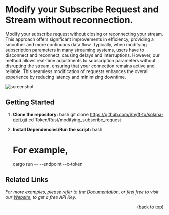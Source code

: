 <a id="readme-top"></a>
# Modify your Subscribe Request and Stream without reconnection. 

Modify your subscribe request without closing or reconnecting your stream. 
This approach offers significant improvements in efficiency, providing a smoother and more continuous data flow.
Typically, when modifying subscription parameters in many streaming systems, users have to disconnect and reconnect, causing delays and interruptions. However, our method allows real-time adjustments to subscription parameters without disrupting the stream, ensuring that your connection remains active and reliable. This seamless modification of requests enhances the overall experience by reducing latency and minimizing downtime.

![screenshot](assets/usage-screenshot.png?raw=true "Screenshot")

## Getting Started

1. **Clone the repository:**
 bash
   git clone https://github.com/Shyft-to/solana-defi.git
   cd Token/Rust/modifying_subscribe_request

2. **Install Dependencies/Run the script:**
bash
    # For example,
   cargo run -- --endpoint<gRpc endpoint> --x-token <gRpc Token>


## Related Links

_For more examples, please refer to the [Documentation](https://docs.shyft.to/solana-fast-grpc/grpc-docs)_, _or feel free to visit our [Website](https://shyft.to/)_, _to get a free API Key_.
<p align="right">(<a href="#readme-top">back to top</a>)</p>   